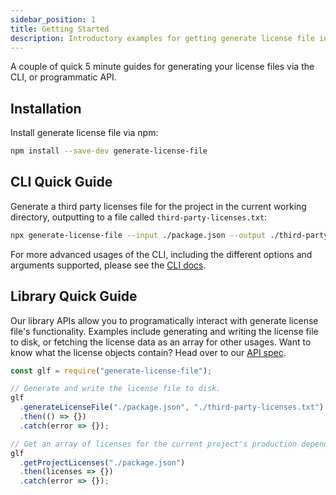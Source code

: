 ```yaml
---
sidebar_position: 1
title: Getting Started
description: Introductory examples for getting generate license file installed and running
---
```


A couple of quick 5 minute guides for generating your license files via the CLI, or programmatic API.

## Installation

Install generate license file via npm:

```sh
npm install --save-dev generate-license-file
```

## CLI Quick Guide

Generate a third party licenses file for the project in the current working directory, outputting to a file called `third-party-licenses.txt`:

```bash
npx generate-license-file --input ./package.json --output ./third-party-licenses.txt
```

For more advanced usages of the CLI, including the different options and arguments supported, please see the [CLI docs](../cli).

## Library Quick Guide

Our library APIs allow you to programatically interact with generate license file's functionality. Examples include generating and writing the license file to disk, or fetching the license data as an array for other usages. Want to know what the license objects contain? Head over to our [API spec](../library/api).

```js
const glf = require("generate-license-file");

// Generate and write the license file to disk.
glf
  .generateLicenseFile("./package.json", "./third-party-licenses.txt")
  .then(() => {})
  .catch(error => {});

// Get an array of licenses for the current project's production dependencies.
glf
  .getProjectLicenses("./package.json")
  .then(licenses => {})
  .catch(error => {});
```
